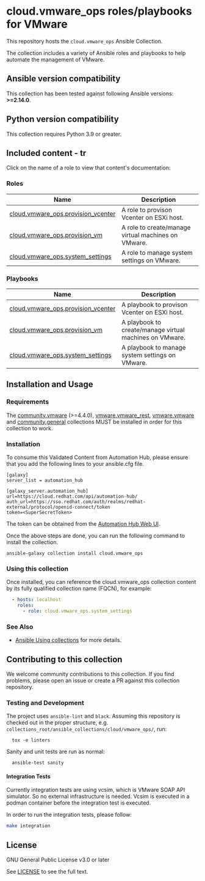 # cloud.vmware_ops roles/playbooks for VMware

This repository hosts the `cloud.vmware_ops` Ansible Collection.

The collection includes a variety of Ansible roles and playbooks to help automate the management of VMware.

<!--start requires_ansible-->
## Ansible version compatibility

This collection has been tested against following Ansible versions: **>=2.14.0**.

## Python version compatibility

This collection requires Python 3.9 or greater.

## Included content - tr

Click on the name of a role to view that content's documentation:

<!--start collection content-->
### Roles
Name | Description
--- | ---
[cloud.vmware_ops.provision_vcenter](https://github.com/redhat-cop/cloud.vmware_ops/blob/main/roles/provision_vcenter/README.md)|A role to provison Vcenter on ESXi host.
[cloud.vmware_ops.provision_vm](https://github.com/redhat-cop/cloud.vmware_ops/blob/main/roles/provision_vm/README.md)|A role to create/manage virtual machines on VMware.
[cloud.vmware_ops.system_settings](https://github.com/redhat-cop/cloud.vmware_ops/blob/main/roles/system_settings/README.md)|A role to manage system settings on VMware.

### Playbooks
Name | Description
--- | ---
[cloud.vmware_ops.provision_vcenter](https://github.com/redhat-cop/cloud.vmware_ops/blob/main/playbooks/provision_vcenter/provision_vcsa_on_esxi.yml)|A playbook to provison Vcenter on ESXi host.
[cloud.vmware_ops.provision_vm](https://github.com/redhat-cop/cloud.vmware_ops/blob/main/playbooks/provision_vm/manage_vm.yml)|A playbook to create/manage virtual machines on VMware.
[cloud.vmware_ops.system_settings](https://github.com/redhat-cop/cloud.vmware_ops/blob/main/playbooks/system_settings.yml)|A playbook to manage system settings on VMware.
<!--end collection content-->

## Installation and Usage

### Requirements

The [community.vmware](https://github.com/ansible-collections/community.vmware) (>=4.4.0), [vmware.vmware_rest](https://github.com/ansible-collections/vmware.vmware_rest), [vmware.vmware](https://github.com/ansible-collections/vmware.vmware) and [community.general](https://github.com/ansible-collections/community.general) collections MUST be installed in order for this collection to work.

### Installation

To consume this Validated Content from Automation Hub, please ensure that you add the following lines to your ansible.cfg file.

```
[galaxy]
server_list = automation_hub

[galaxy_server.automation_hub]
url=https://cloud.redhat.com/api/automation-hub/
auth_url=https://sso.redhat.com/auth/realms/redhat-external/protocol/openid-connect/token
token=<SuperSecretToken>
```
The token can be obtained from the [Automation Hub Web UI](https://console.redhat.com/ansible/automation-hub/token).

Once the above steps are done, you can run the following command to install the collection.

```
ansible-galaxy collection install cloud.vmware_ops
```

### Using this collection

Once installed, you can reference the cloud.vmware_ops collection content by its fully qualified collection name (FQCN), for example:

```yaml
  - hosts: localhost
    roles:
      - role: cloud.vmware_ops.system_settings
```

### See Also

* [Ansible Using collections](https://docs.ansible.com/ansible/latest/user_guide/collections_using.html) for more details.


## Contributing to this collection

We welcome community contributions to this collection. If you find problems, please open an issue or create a PR against this collection repository.

### Testing and Development

The project uses `ansible-lint` and `black`.
Assuming this repository is checked out in the proper structure,
e.g. `collections_root/ansible_collections/cloud/vmware_ops/`, run:

```shell
  tox -e linters
```

Sanity and unit tests are run as normal:

```shell
  ansible-test sanity
```

#### Integration Tests

Currently integration tests are using vcsim, which is VMware SOAP API simulator. So no external infrastructure is needed.
Vcsim is executed in a podman container before the integration test is executed.

In order to run the integration tests, please follow:

```bash
make integration
```

## License

GNU General Public License v3.0 or later

See [LICENSE](https://github.com/ansible-collections/cloud.vmware_ops/blob/main/LICENSE) to see the full text.

